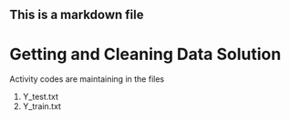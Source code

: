## This is a markdown file

Getting and Cleaning Data Solution
==================================

Activity codes are maintaining in the files
1. Y_test.txt
2. Y_train.txt